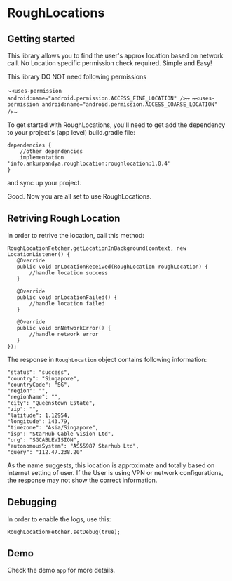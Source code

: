 RoughLocations
 ===========

 Getting started
 ---------------

 This library allows you to find the user's approx location based on network call.
 No Location specific permission check required. Simple and Easy!

 This library DO NOT need following permissions

 ~`<uses-permission android:name="android.permission.ACCESS_FINE_LOCATION" />`~
 ~`<uses-permission android:name="android.permission.ACCESS_COARSE_LOCATION" />`~

 To get started with RoughLocations, you'll need to get
 add the dependency to your project's (app level) build.gradle file:

 ```
 dependencies {
     //other dependencies
     implementation 'info.ankurpandya.roughlocation:roughlocation:1.0.4'
 }
 ```
 and sync up your project.

 Good. Now you are all set to use RoughLocations.

 Retriving Rough Location
 --------
 In order to retrive the location, call this method:

 ```
RoughLocationFetcher.getLocationInBackground(context, new LocationListener() {
    @Override
    public void onLocationReceived(RoughLocation roughLocation) {
        //handle location success
    }

    @Override
    public void onLocationFailed() {
        //handle location failed
    }

    @Override
    public void onNetworkError() {
        //handle network error
    }
});
 ```

The response in `RoughLocation` object contains following information:
 ```
"status": "success",
"country": "Singapore",
"countryCode": "SG",
"region": "",
"regionName": "",
"city": "Queenstown Estate",
"zip": "",
"latitude": 1.12954,
"longitude": 143.79,
"timezone": "Asia/Singapore",
"isp": "StarHub Cable Vision Ltd",
"org": "SGCABLEVISION",
"autonomousSystem": "AS55987 Starhub Ltd",
"query": "112.47.238.20"
 ```

 As the name suggests, this location is approximate and totally based on internet setting of user. If the User is using VPN or network configurations, the response may not show the correct information.

 Debugging
 --------
 In order to enable the logs, use this:
 ```
 RoughLocationFetcher.setDebug(true);
 ```
 Demo
 --------
 Check the demo `app` for more details.